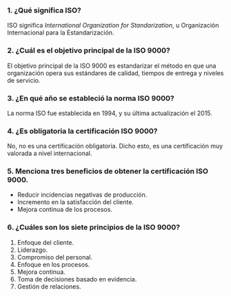 ### 1. ¿Qué significa ISO? ###

ISO significa *International Organization for Standarization*, u Organización Internacional para la Estandarización.

### 2. ¿Cuál es el objetivo principal de la ISO 9000? ###

El objetivo principal de la ISO 9000 es estandarizar el método en que una organización opera sus estándares de calidad, tiempos de entrega y niveles de servicio.

### 3. ¿En qué año se estableció la norma ISO 9000? ###

La norma ISO fue establecida en 1994, y su última actualización el 2015.

### 4. ¿Es obligatoria la certificación ISO 9000? ###

No, no es una certificación obligatoria. Dicho esto, es una certificación muy valorada a nivel internacional.

### 5. Menciona tres beneficios de obtener la certificación ISO 9000. ###

- Reducir incidencias negativas de producción.
- Incremento en la satisfacción del cliente.
- Mejora continua de los procesos.

### 6. ¿Cuáles son los siete principios de la ISO 9000? ###

1. Enfoque del cliente.
2. Liderazgo.
3. Compromiso del personal.
4. Enfoque en los procesos.
5. Mejora continua.
6. Toma de decisiones basado en evidencia.
7. Gestión de relaciones.
